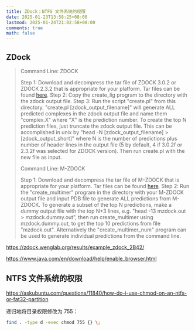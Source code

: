 ```yaml
---
title: ZDock；NTFS 文件系统的权限
date: 2025-01-23T13:58:25+08:00
lastmod: 2025-01-24T21:02:58+08:00
comments: true
math: false
---
```


<!--more-->

## ZDock

> Command Line: ZDOCK
>
> Step 1: Download and decompress the tar file of ZDOCK 3.0.2 or ZDOCK 2.3.2 that is appropriate for your platform. Tar files can be found [here](https://zdock.wenglab.org/software/).
> Step 2: Copy the create_lig program to the directory with the zdock output file.
> Step 3: Run the script "create.pl" from this directory. "create.pl [zdock_output_filename]" will generate ALL predicted complexes in the zdock output file and name them "complex.X" where "X" is the prediction number. To create the top N prediction files, just truncate the zdock output file. This can be accomplished in unix by "head -N [zdock_output_filename] > [zdock_output_short]" where N is the number of predictions plus number of header lines in the output file (5 by default, 4 if 3.0.2f or 2.3.2f was selected for ZDOCK version). Then run create.pl with the new file as input.
>
> Command Line: M-ZDOCK
>
> Step 1: Download and decompress the tar file of M-ZDOCK that is appropriate for your platform. Tar files can be found [here](https://zdock.wenglab.org/software/).
> Step 2: Run the "create_multimer" program in the directory with your M-ZDOCK output file and input PDB file to generate ALL predictions from M-ZDOCK. To generate a subset of the top N predictions, make a dummy output file with the top N+3 lines, e.g. "head -13 mzdock.out > mzdock.dummy.out", then run create_multimer using mzdock.dummy.out, to get the top 10 predictions from file "mzdock.out". Alternatively the "create_multimer_num" program can be used to generate individual predictions from the command line.


https://zdock.wenglab.org/results/example_zdock_2B42/

https://www.java.com/en/download/help/enable_browser.html

## NTFS 文件系统的权限

https://askubuntu.com/questions/11840/how-do-i-use-chmod-on-an-ntfs-or-fat32-partition

递归地将目录权限修改为 755：

```bash
find . -type d -exec chmod 755 {} \;
```
